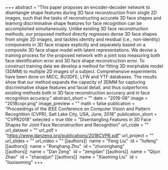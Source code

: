 +++
abstract = "This paper proposes an encoder-decoder network to disentangle shape features during 3D face reconstruction from single 2D images, such that the tasks of reconstructing accurate 3D face shapes and learning discriminative shape features for face recognition can be accomplished simultaneously. Unlike existing 3D face reconstruction methods, our proposed method directly regresses dense 3D face shapes from single 2D images, and tackles identity and residual (i.e., non-identity) components in 3D face shapes explicitly and separately based on a composite 3D face shape model with latent representations. We devise a training process for the proposed network with a joint loss measuring both face identification error and 3D face shape reconstruction error. To construct training data we develop a method for fitting 3D morphable model (3DMM) to multiple 2D images of a subject. Comprehensive experiments have been done on MICC, BU3DFE, LFW and YTF databases. The results show that our method expands the capacity of 3DMM for capturing discriminative shape features and facial detail, and thus outperforms existing methods both in 3D face reconstruction accuracy and in face recognition accuracy."
abstract_short = ""
date = "2018-06"
image = "2018cvpr.png"
image_preview = ""
math = false
publication = "Proceedings of the IEEE Conference on Computer Vision and Pattern Recognition (CVPR), Salt Lake City, USA, June, 2018"
publication_short = "CVPR2018"
selected = true
title = "Disentangling Features in 3D Face Shapes for Joint Face Reconstruction and Recognition"
url_code = ""
url_dataset = ""
url_pdf = "https://www.danzeng.org/publications/2018CVPR.pdf"
url_project = ""
url_slides = ""
url_video = ""
[[authors]]
​	name = "Feng Liu"
​	id = "liufeng"
[[authors]]
​	name = "Ronghang Zhu"
​	id = "zhuronghang"   
[[authors]]
​	name = "Dan Zeng"
​	id = "zengdan"
[[authors]]
​	name = "Qijun Zhao"
​	id = "zhaoqijun"
[[authors]]
​	name = "Xiaoming Liu"
​	id = "liuxiaoming" 
+++